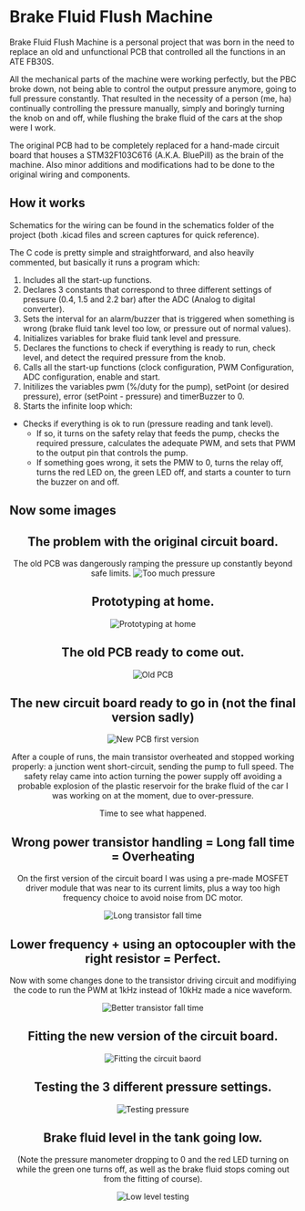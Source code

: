 # Brake Fluid Flush Machine

Brake Fluid Flush Machine is a personal project that was born in the need to replace an old and unfunctional PCB that controlled all the functions in an ATE FB30S.

All the mechanical parts of the machine were working perfectly, but the PBC broke down, not being able to control the output pressure anymore, going to full pressure constantly. That resulted in the necessity of a person (me, ha) continually controlling the pressure manually, simply and boringly turning the knob on and off, while flushing the brake fluid of the cars at the shop were I work.

The original PCB had to be completely replaced for a hand-made circuit board that houses a STM32F103C6T6 (A.K.A. BluePill) as the brain of the machine. Also minor additions and modifications had to be done to the original wiring and components.

## How it works

Schematics for the wiring can be found in the schematics folder of the project (both .kicad files and screen captures for quick reference).

The C code is pretty simple and straightforward, and also heavily commented, but basically it runs a program which:

1. Includes all the start-up functions.
2. Declares 3 constants that correspond to three different settings of pressure (0.4, 1.5 and 2.2 bar) after the ADC (Analog to digital converter).
3. Sets the interval for an alarm/buzzer that is triggered when something is wrong (brake fluid tank level too low, or pressure out of normal values).
4. Initializes variables for brake fluid tank level and pressure.
5. Declares the functions to check if everything is ready to run, check level, and detect the required pressure from the knob.
6. Calls all the start-up functions (clock configuration, PWM Configuration, ADC configuration, enable and start.
7. Initilizes the variables pwm (%/duty for the pump), setPoint (or desired pressure), error (setPoint - pressure) and timerBuzzer to 0.
8. Starts the infinite loop which:
  - Checks if everything is ok to run (pressure reading and tank level).
    - If so, it turns on the safety relay that feeds the pump, checks the required pressure, calculates the adequate PWM, and sets that PWM to the output pin that controls the pump.
    - If something goes wrong, it sets the PMW to 0, turns the relay off, turns the red LED on, the green LED off, and starts a counter to turn the buzzer on and off.

## Now some images
<div align="center">
 
 ## The problem with the original circuit board.
 The old PCB was dangerously ramping the pressure up constantly beyond safe limits.
 ![Too much pressure](https://lh3.googleusercontent.com/pw/AL9nZEXRBaJH9ohCdPlgKFwH1t0pso10AT9IdDXd32XFWP8sOzDWjYoQWosrIPxzIdbOwi0pZcDIjSmIqmVuvfYqQpDZy2yZhW7LI1qP5CoOKJOSNjdWEDuy77M2fp6gxVtXMeybodgNf6VzVpw-entdc4Ka=w500-h268-no)
 
 ## Prototyping at home.
 ![Prototyping at home](https://lh3.googleusercontent.com/pw/AL9nZEWRU2Fcxen2eu2Is5HhuXg29laV45PEWurHrB4cMVqvShevNhHxuINT2j2j0AUPqX7nn-F8M6niiDpOdiDkRKK_MPYfdzpoIrRbSukCzI6MCQOHsuT2Vh7tZbvD74anECra5FB5cbe-mvgIJMDzrYGT=w500-h375-no)
  
 ## The old PCB ready to come out.
![Old PCB](https://lh3.googleusercontent.com/pw/AL9nZEUgVGReLhrqR16zL7KPi0kJ3tDzJyL50DJT6V5VamN13YBF2kxTiJc6WLM347VGx549UuFdAJXR3m9obiW5IqaeX3L8vUuandymOf_PcKWV5lvItqAHTTmVo4XvODy86YN_z4QFmO7OTCPefcIpwHiC=w500-h375-no)

## The new circuit board ready to go in (not the final version sadly)
![New PCB first version](https://lh3.googleusercontent.com/pw/AL9nZEWlQwKa9mvBPK0lHeQAPv2v5QDge7iK-2Ut6saoNSOGZtoHICZLfWVQWFeHclv7XR0sEK-Re7MlcK8unCWdmWjMd75tyG5dVW03ts-QY-a7xWYATtBRRhGbsL0BMaeAS95lQR6QyN6tGiClqYRmzMpV=w500-h666-no)
 
After a couple of runs, the main transistor overheated and stopped working properly: a junction went short-circuit, sending the pump to full speed. The safety relay came into action turning the power supply off avoiding a probable explosion of the plastic reservoir for the brake fluid of the car I was working on at the moment, due to over-pressure.
  
Time to see what happened.
 
## Wrong power transistor handling = Long fall time = Overheating
  
On the first version of the circuit board I was using a pre-made MOSFET driver module that was near to its current limits, plus a way too high frequency choice to avoid noise from DC motor.
  
 ![Long transistor fall time](https://lh3.googleusercontent.com/pw/AL9nZEWR__fvAlwdjqLEswZq5bXalj9jBWitizKjrRxcW22vLfFT4RCG0umuXvR_K1CQqBUsz9WP0mg7YNO6Yz5sB7wCG8CrjDmdMP0ge4nJu21_317OVBSb8XMmoArsUtcqniB1m4W0kJRsxPGbVNFHimDm=w500-h375-no)
  
  
 ## Lower frequency + using an optocoupler with the right resistor = Perfect.
  
 Now with some changes done to the transistor driving circuit and modifiying the code to run the PWM at 1kHz instead of 10kHz made a nice waveform.
  
![Better transistor fall time](https://lh3.googleusercontent.com/pw/AL9nZEWjZTGV9HoeCx6PQg5539utHlpaje7viwZBzFvThsI6Zbbn0LUWKaMz-h2chkAuermlV-horm4cg4er4QKs8hFCNDOKPOrZM0AgBUqUrJeYAavauK_L8QcAqbFQze-wpjQuHof22aRtzns6sjLA7CKK=w500-h375-no)
  
 ## Fitting the new version of the circuit board.
  
  ![Fitting the circuit baord](https://lh3.googleusercontent.com/pw/AL9nZEUgNU-BOZ_ODUafnrI-tL9oFSiPWOjoGRE--pPJEBMBfZZFIxphskdv3KWwKB_DQISk96UcqfE-MsGKiTbbEDEkSj1qJ7MZBbtIaaDmkZUSnE7RNDhxhaIrKdSfz3NuNcNOU54UhgdRKeTpBQ11gbus=w500-h375-no)
  
 ## Testing the 3 different pressure settings.
  
  ![Testing pressure](https://lh3.googleusercontent.com/pw/AL9nZEX7leTONf_0Gxw2vTLoS7Tc9oe3nc9U1Z_Wb7080bV5z0qk21aXCUL-fIcedpQSiJT1eWXwb2gHSIy54FFbqZqfn5aFsLDgXnGi7ZR1MBTgiN5aPfaBE9jM65Jl4RRJeb3-kgKMR7DE2kWzosP-gUuy=w500-h236-no)
  
## Brake fluid level in the tank going low.
  
(Note the pressure manometer dropping to 0 and the red LED turning on while the green one turns off, as well as the brake fluid stops coming out from the fitting of course).
  
  ![Low level testing](https://lh3.googleusercontent.com/pw/AL9nZEWE6f357kbiizwjcGf4m-DmnHLQlDFyPAC6Wt0Tfi_8C7hAiaVk3D8vUk3hiOS7uAcg8PgoIdbuOk2ywaGXgbogX9hXhbdQD9HVb20neNaj_DJCIL3v-LMwbO5QbwCtZxbJKTtqvY3hJNgZUxDxbEV-=w500-h587-no)
  
  
</div>
